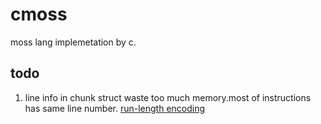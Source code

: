 # cmoss

moss lang implemetation by c.

## todo

1. line info in chunk struct waste too much memory.most of instructions has same line number. [run-length encoding](https://en.wikipedia.org/wiki/Run-length_encoding)

